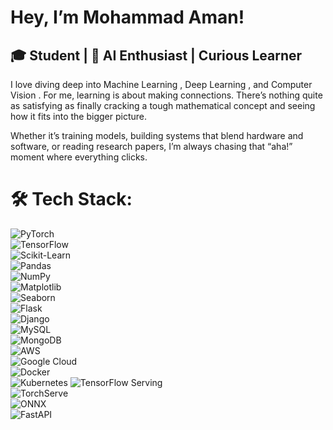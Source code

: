 
#  Hey, I’m Mohammad Aman!
## 🎓 Student |  🤖 AI Enthusiast | Curious Learner

I love diving deep into Machine Learning , Deep Learning , and Computer Vision . For me, learning is about making connections. There’s nothing quite as satisfying as finally cracking a tough mathematical concept and seeing how it fits into the bigger picture.

Whether it’s training models, building systems that blend hardware and software, or reading research papers, I’m always chasing that “aha!” moment where everything clicks.


# 🛠️ Tech Stack:



![PyTorch](https://img.shields.io/badge/PyTorch-%23EE4C2C.svg?style=flat&logo=pytorch&logoColor=white)  
![TensorFlow](https://img.shields.io/badge/TensorFlow-%23FF6F00.svg?style=flat&logo=tensorflow&logoColor=white)  
![Scikit-Learn](https://img.shields.io/badge/Scikit--Learn-%23F7931E.svg?style=flat&logo=scikit-learn&logoColor=white)  
![Pandas](https://img.shields.io/badge/Pandas-%23150458.svg?style=flat&logo=pandas&logoColor=white)  
![NumPy](https://img.shields.io/badge/NumPy-%23013243.svg?style=flat&logo=numpy&logoColor=white)  
![Matplotlib](https://img.shields.io/badge/Matplotlib-%23FF5733.svg?style=flat&logo=matplotlib&logoColor=white)  
![Seaborn](https://img.shields.io/badge/Seaborn-%234B8BBE.svg?style=flat&logo=python&logoColor=white)  
![Flask](https://img.shields.io/badge/Flask-%23000000.svg?style=flat&logo=flask&logoColor=white)  
![Django](https://img.shields.io/badge/Django-%23092E20.svg?style=flat&logo=django&logoColor=white)  
![MySQL](https://img.shields.io/badge/MySQL-%2300758F.svg?style=flat&logo=mysql&logoColor=white)  
![MongoDB](https://img.shields.io/badge/MongoDB-%2347A248.svg?style=flat&logo=mongodb&logoColor=white)  
![AWS](https://img.shields.io/badge/AWS-%23FF9900.svg?style=flat&logo=amazon-aws&logoColor=white)  
![Google Cloud](https://img.shields.io/badge/GCP-%234285F4.svg?style=flat&logo=google-cloud&logoColor=white)  
![Docker](https://img.shields.io/badge/Docker-%230db7ed.svg?style=flat&logo=docker&logoColor=white)  
![Kubernetes](https://img.shields.io/badge/Kubernetes-%23326CE5.svg?style=flat&logo=kubernetes&logoColor=white) 
![TensorFlow Serving](https://img.shields.io/badge/TensorFlow%20Serving-%23FF6F00.svg?style=flat&logo=tensorflow&logoColor=white)  
![TorchServe](https://img.shields.io/badge/TorchServe-%23EE4C2C.svg?style=flat&logo=pytorch&logoColor=white)  
![ONNX](https://img.shields.io/badge/ONNX-%2300599C.svg?style=flat&logo=onnx&logoColor=white)  
![FastAPI](https://img.shields.io/badge/FastAPI-%2300C7B7.svg?style=flat&logo=fastapi&logoColor=white)  
 

